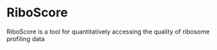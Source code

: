 # RiboScore
RiboScore is a tool for quantitatively accessing the quality of ribosome profiling data
